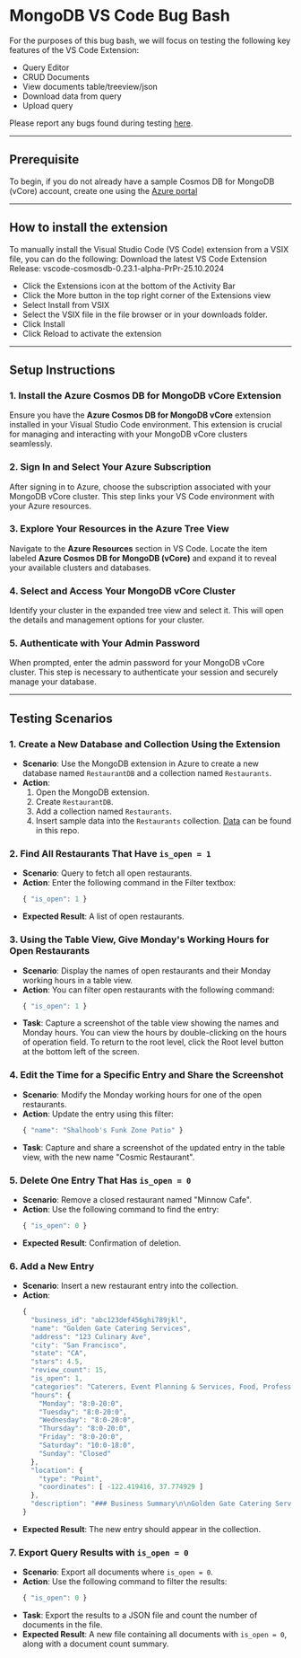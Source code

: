# MongoDB VS Code Bug Bash

For the purposes of this bug bash, we will focus on testing the following key features of the VS Code Extension:

- Query Editor
- CRUD Documents
- View documents table/treeview/json
- Download data from query
- Upload query

Please report any bugs found during testing [here](https://msdata.visualstudio.com/ba574a88-a171-48e0-8fcb-5fef6d23739c/_workitems/create/Bug?templateId=719fd0fc-f4ea-48ba-8be9-cfe2ab3061d1&ownerId=6ab390ff-a326-49d7-8722-b92a14912596).

--- 

## Prerequisite
To begin, if you do not already have a sample Cosmos DB for MongoDB (vCore) account, create one using the [Azure portal](aka.ms/tryvcore)

---

## How to install the extension
To manually install the Visual Studio Code (VS Code) extension from a VSIX file, you can do the following: Download the latest VS Code Extension Release: vscode-cosmosdb-0.23.1-alpha-PrPr-25.10.2024

- Click the Extensions icon at the bottom of the Activity Bar
- Click the More button in the top right corner of the Extensions view
- Select Install from VSIX
- Select the VSIX file in the file browser or in your downloads folder.
- Click Install
- Click Reload to activate the extension

--- 

## Setup Instructions

### 1. **Install the Azure Cosmos DB for MongoDB vCore Extension**
Ensure you have the **Azure Cosmos DB for MongoDB vCore** extension installed in your Visual Studio Code environment. This extension is crucial for managing and interacting with your MongoDB vCore clusters seamlessly.

### 2. **Sign In and Select Your Azure Subscription**
After signing in to Azure, choose the subscription associated with your MongoDB vCore cluster. This step links your VS Code environment with your Azure resources.

### 3. **Explore Your Resources in the Azure Tree View**
Navigate to the **Azure Resources** section in VS Code. Locate the item labeled **Azure Cosmos DB for MongoDB (vCore)** and expand it to reveal your available clusters and databases.

### 4. **Select and Access Your MongoDB vCore Cluster**
Identify your cluster in the expanded tree view and select it. This will open the details and management options for your cluster.

### 5. **Authenticate with Your Admin Password**
When prompted, enter the admin password for your MongoDB vCore cluster. This step is necessary to authenticate your session and securely manage your database.

---
## Testing Scenarios
### 1. **Create a New Database and Collection Using the Extension**
   - **Scenario**: Use the MongoDB extension in Azure to create a new database named `RestaurantDB` and a collection named `Restaurants`.
   - **Action**: 
     1. Open the MongoDB extension.
     2. Create `RestaurantDB`.
     3. Add a collection named `Restaurants`.
     4. Insert sample data into the `Restaurants` collection. [Data](https://github.com/khelanmodi/mongo-vs-code-bug-bash/blob/main/business_demo.json) can be found in this repo. 

### 2. **Find All Restaurants That Have `is_open = 1`**
   - **Scenario**: Query to fetch all open restaurants.
   - **Action**: Enter the following command in the Filter textbox: 
     ```javascript
     { "is_open": 1 }
     ```
   - **Expected Result**: A list of open restaurants.

### 3. **Using the Table View, Give Monday's Working Hours for Open Restaurants**
   - **Scenario**: Display the names of open restaurants and their Monday working hours in a table view.
   - **Action**: You can filter open restaurants with the following command: 
     ```javascript
     { "is_open": 1 }
     ```
   - **Task**: Capture a screenshot of the table view showing the names and Monday hours. You can view the hours by double-clicking on the hours of operation field. To return to the root level, click the Root level button at the bottom left of the screen.

### 4. **Edit the Time for a Specific Entry and Share the Screenshot**
   - **Scenario**: Modify the Monday working hours for one of the open restaurants.
   - **Action**: Update the entry using this filter:
     ```javascript
     { "name": "Shalhoob's Funk Zone Patio" }
     ```
   - **Task**: Capture and share a screenshot of the updated entry in the table view, with the new name "Cosmic Restaurant".

### 5. **Delete One Entry That Has `is_open = 0`**
   - **Scenario**: Remove a closed restaurant named "Minnow Cafe".
   - **Action**: Use the following command to find the entry:
     ```javascript
     { "is_open": 0 }
     ```
   - **Expected Result**: Confirmation of deletion.

### 6. **Add a New Entry**
   - **Scenario**: Insert a new restaurant entry into the collection.
   - **Action**:
     ```javascript
     {
       "business_id": "abc123def456ghi789jkl",
       "name": "Golden Gate Catering Services",
       "address": "123 Culinary Ave",
       "city": "San Francisco",
       "state": "CA",
       "stars": 4.5,
       "review_count": 15,
       "is_open": 1,
       "categories": "Caterers, Event Planning & Services, Food, Professional Services",
       "hours": {
         "Monday": "8:0-20:0",
         "Tuesday": "8:0-20:0",
         "Wednesday": "8:0-20:0",
         "Thursday": "8:0-20:0",
         "Friday": "8:0-20:0",
         "Saturday": "10:0-18:0",
         "Sunday": "Closed"
       },
       "location": {
         "type": "Point",
         "coordinates": [ -122.419416, 37.774929 ]
       },
       "description": "### Business Summary\n\nGolden Gate Catering Services, based in San Francisco, CA, is renowned for delivering exquisite culinary experiences for a variety of events. ..."
     }
     ```
   - **Expected Result**: The new entry should appear in the collection.

### 7. **Export Query Results with `is_open = 0`**
   - **Scenario**: Export all documents where `is_open = 0`.
   - **Action**: Use the following command to filter the results:
     ```javascript
     { "is_open": 0 }
     ```
   - **Task**: Export the results to a JSON file and count the number of documents in the file.
   - **Expected Result**: A new file containing all documents with `is_open = 0`, along with a document count summary.
